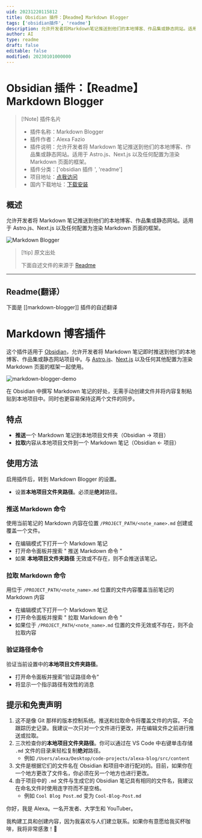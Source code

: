 ```yaml
---
uid: 20231220115812
title: Obsidian 插件：【Readme】Markdown Blogger
tags: ['obsidian插件', 'readme']
description: 允许开发者将Markdown笔记推送到他们的本地博客、作品集或静态网站。适用于Astro.js、Next.js以及任何配置为渲染Markdown页面的框架。
author: AI
type: readme
draft: false
editable: false
modified: 20230101000000
---
```


# Obsidian 插件：【Readme】Markdown Blogger

> [!Note] 插件名片
> - 插件名称：Markdown Blogger
> - 插件作者：Alexa Fazio
> - 插件说明：允许开发者将 Markdown 笔记推送到他们的本地博客、作品集或静态网站。适用于 Astro.js、Next.js 以及任何配置为渲染 Markdown 页面的框架。
> - 插件分类：['obsidian 插件 ', 'readme']
> - 项目地址：[点我访问](https://github.com/afazio1/obsidian-markdown-blogger)
> - 国内下载地址：[下载安装](https://pkmer.cn/products/plugin/pluginMarket/?markdown-blogger)

## 概述

允许开发者将 Markdown 笔记推送到他们的本地博客、作品集或静态网站。适用于 Astro.js、Next.js 以及任何配置为渲染 Markdown 页面的框架。

![Markdown Blogger](https://cdn.pkmer.cn/covers/markdown-blogger_new.gif)

> [!tip] 原文出处
>
>下面自述文件的来源于 [Readme](https://ghproxy.net/https://raw.githubusercontent.com/afazio1/obsidian-markdown-blogger/main/README.md)

---

## Readme(翻译）

下面是 [[markdown-blogger]] 插件的自述翻译

# Markdown 博客插件

这个插件适用于 [Obsidian](https://obsidian.md)，允许开发者将 Markdown 笔记即时推送到他们的本地博客、作品集或静态网站项目中。与 [Astro.js](https://astro.build)、[Next.js](https://nextjs.org) 以及任何其他配置为渲染 Markdown 页面的框架一起使用。

![markdown-blogger-demo](https://cdn.pkmer.cn/covers/markdown-blogger_2_0.gif)

在 Obsidian 中撰写 Markdown 笔记的好处，无需手动创建文件并将内容复制粘贴到本地项目中。同时也更容易保持这两个文件的同步。

## 特点

- **推送**一个 Markdown 笔记到本地项目文件夹（Obsidian -> 项目）
- **拉取**内容从本地项目文件到一个 Markdown 笔记（Obsidian <- 项目）

## 使用方法

启用插件后，转到 Markdown Blogger 的设置。

- 设置**本地项目文件夹路径**。必须是**绝对**路径。

### 推送 Markdown 命令

使用当前笔记的 Markdown 内容在位置 `/PROJECT_PATH/<note_name>.md` 创建或覆盖一个文件。

- 在编辑模式下打开一个 Markdown 笔记
- 打开命令面板并搜索 " 推送 Markdown 命令 "
- 如果 **本地项目文件夹路径** 无效或不存在，则不会推送该笔记。

### 拉取 Markdown 命令

用位于 `/PROJECT_PATH/<note_name>.md` 位置的文件内容覆盖当前笔记的 Markdown 内容

- 在编辑模式下打开一个 Markdown 笔记
- 打开命令面板并搜索 " 拉取 Markdown 命令 "
- 如果位于 `/PROJECT_PATH/<note_name>.md` 位置的文件无效或不存在，则不会拉取内容

### 验证路径命令

验证当前设置中的**本地项目文件夹路径**。

- 打开命令面板并搜索“验证路径命令”
- 将显示一个指示路径有效性的消息

## 提示和免责声明

1. 这不是像 Git 那样的版本控制系统。推送和拉取命令将覆盖文件的内容。不会跟踪历史记录。我建议一次只对一个文件进行更改，并在编辑文件之前进行推送或拉取。
2. 三次检查你的**本地项目文件夹路径**。你可以通过在 VS Code 中右键单击存储 `.md` 文件的目录来轻松复制**绝对**路径。
   - 例如 `/Users/alexa/Desktop/code-projects/alexa-blog/src/content`
3. 文件是根据它们的文件名在 Obsidian 和项目中进行配对的。目前，如果你在一个地方更改了文件名，你必须在另一个地方也进行更改。
4. 由于项目中的 `.md` 文件与生成它的 Obsidian 笔记具有相同的文件名，我建议在命名文件时使用连字符而不是空格。
   - 例如 `Cool Blog Post.md` 变为 `Cool-Blog-Post.md`

你好，我是 Alexa。一名开发者、大学生和 YouTuber。

我构建工具和创建内容，因为我喜欢与人们建立联系。如果你有意愿给我买杯咖啡，我将非常感激！🤗
